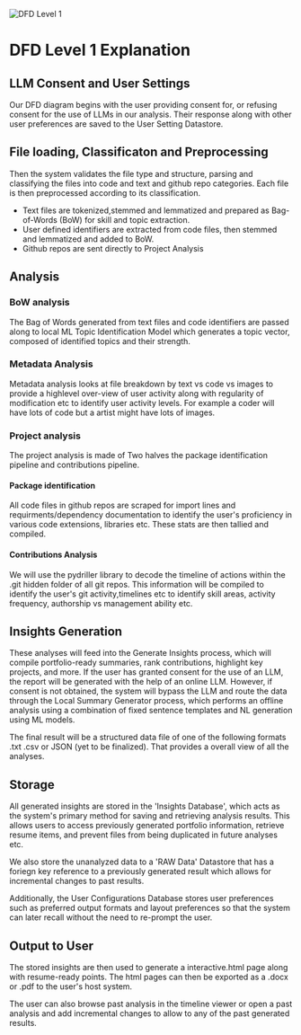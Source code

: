 ![DFD Level 1](plan/imgs/Level%201%20DFD.png)

# DFD Level 1 Explanation

## LLM Consent and User Settings
Our DFD diagram begins with the user providing consent for, or refusing consent for the use of LLMs in our analysis. Their response along with other user preferences are saved to the User Setting Datastore. 


## File loading, Classificaton and Preprocessing
Then the system validates the file type and structure, parsing and classifying the files into code and text and github repo categories. Each file is then preprocessed according to its classification. 
- Text files are tokenized,stemmed and lemmatized and prepared as Bag-of-Words (BoW) for skill and topic extraction.
- User defined identifiers are extracted from code files, then stemmed and lemmatized and added to BoW. 
- Github repos are sent directly to Project Analysis

## Analysis
### BoW analysis

The Bag of Words generated from text files and code identifiers are passed along to local ML Topic Identification Model which generates a topic vector, composed of identified topics and their strength.

### Metadata Analysis

Metadata analysis looks at file breakdown by text vs code vs images to provide a highlevel over-view of user activity along with regularity of modification etc to identify user activity levels. For example a coder will have lots of code but a artist might have lots of images.

### Project analysis

The project analysis is made of Two halves the package identification pipeline and contributions pipeline.

#### Package identification

All code files in github repos are scraped for import lines and requirments/dependency documentation to identify the user's proficiency in various code extensions, libraries etc. These stats are then tallied and compiled.

#### Contributions Analysis

We will use the pydriller library to decode the timeline of actions within the .git hidden folder of all git repos. This information will be compiled to identify the user's git activity,timelines etc to identify skill areas, activity frequency, authorship vs management ability etc.

## Insights Generation
These analyses will feed into the Generate Insights process, which will compile portfolio-ready summaries, rank contributions, highlight key projects, and more. 
If the user has granted consent for the use of an LLM, the report will be generated with the help of an online LLM. However, if consent is not obtained, the system will bypass the LLM and route the data through the Local Summary Generator process, which performs an offline analysis using a combination of fixed sentence templates and NL generation using ML models.

The final result will be a structured data file of one of the following formats .txt .csv or JSON (yet to be finalized). That provides a overall view of all the analyses.

## Storage

All generated insights are stored in the 'Insights Database', which acts as the system's primary method for saving and retrieving analysis results. This allows users to access previously generated portfolio information, retrieve resume items, and prevent files from being duplicated in future analyses etc. 

We also store the unanalyzed data to a 'RAW Data' Datastore that has a foriegn key reference to a previously generated result which allows for incremental changes to past results.

Additionally, the User Configurations Database stores user preferences such as preferred output formats and layout preferences so that the system can later recall without the need to re-prompt the user.

## Output to User

The stored insights are then used to generate a interactive.html page along with resume-ready points. The html pages can then be exported as a .docx or .pdf to the user's host system. 

The user can also browse past analysis in the timeline viewer or open a past analysis and add incremental changes to allow to any of the past generated results.
